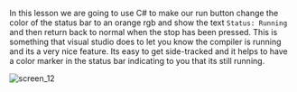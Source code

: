 In this lesson we are going to use C# to make our run button change the color of the status bar to an orange rgb and show the text ```Status: Running``` and then return back to normal when the stop has been pressed. This is something that visual studio does to let you know the compiler is running and its a very nice feature. Its easy to get side-tracked and it helps to have a color marker in the status bar indicating to you that its still running.


![screen_12](https://github.com/ravenleeblack/Illeshian-Ide/assets/76606152/1fa5e29d-fb64-473f-8b7c-30780edcb04c)
